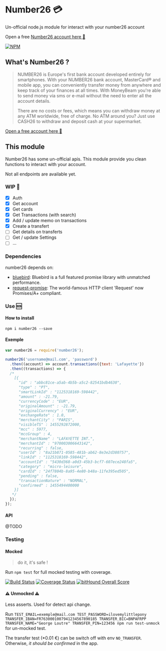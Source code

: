 # Number26 :credit_card:

Un-official node.js module for interact with your number26 account

Open a free [Number26 account here :gift:](https://my.number26.de/?uc=MZMEF)

[![NPM](https://nodei.co/npm/number26.png)](https://nodei.co/npm/number26/)

## What's Number26 ?

> NUMBER26 is Europe's first bank account developed entirely for smartphones. With your NUMBER26 bank account, MasterCard® and mobile app, you can conveniently transfer money from anywhere and keep track of your finances at all times. With MoneyBeam you're able to send money via sms or e-mail without the need to enter all the account details.
>
> There are no costs or fees, which means you can withdraw money at any ATM worldwide, free of charge. No ATM around you? Just use CASH26 to withdraw and deposit cash at your supermarket.

[Open a free account here :gift:](https://my.number26.de/?uc=MZMEF)

## This module

Number26 has some un-official apis.
This module provide you clean functions to interact with your account.

Not all endpoints are available yet.

### WIP :construction:

+ [x] Auth
+ [x] Get account
+ [x] Get cards
+ [x] Get Transactions (with search)
+ [x] Add / update memo on transactions
+ [x] Create a transfert
+ [ ] Get details on transferts
+ [ ] Get / update Settings
+ [ ] ...

### Dependencies

number26 depends on:

+ [bluebird](https://www.npmjs.com/package/bluebird): Bluebird is a full featured promise library with unmatched performance.
+ [request-promise](https://www.npmjs.com/package/request-promise): The world-famous HTTP client 'Request' now Promises/A+ compliant.

### Use :sos:

#### How to install

`npm i number26 --save`

#### Exemple

```JavaScript
var number26 = require('number26');

number26('username@mail.com', 'password')
  .then((account) => account.transactions({text: 'Lafayette'})
  .then((transactions) => {
  /*
    [{
      "id" : "abbc81ce-a5ab-4b5b-a5c2-82541bdb4630",
      "type" : "PT",
      "smartLinkId" : "1125318169-598442",
      "amount" : -21.79,
      "currencyCode" : "EUR",
      "originalAmount" : -21.79,
      "originalCurrency" : "EUR",
      "exchangeRate" : 1.0,
      "merchantCity" : "PARIS",
      "visibleTS" : 1455292872000,
      "mcc" : 5977,
      "mccGroup" : 4,
      "merchantName" : "LAFAYETTE INT.",
      "merchantId" : "970003006643142",
      "recurring" : false,
      "userId" : "8a21b871-0585-481b-ab62-8e3e2d380757",
      "linkId" : "1125318169-598442",
      "accountId" : "5430d368-a0d3-45b3-bcf7-607ece248fa5",
      "category" : "micro-leisure",
      "cardId" : "24f7804b-8a95-4e80-b48a-11fe395ed505",
      "pending" : false,
      "transactionNature" : "NORMAL",
      "confirmed" : 1455494400000
    }]
   */
  });
});
```

#### API

@TODO

### Testing

#### Mocked

> do it, it's safe !

Run `npm test` for full mocked testing with coverage.

[![Build Status](https://travis-ci.org/PierrickP/number26.svg?branch=master)](https://travis-ci.org/PierrickP/number26) [![Coverage Status](https://coveralls.io/repos/github/PierrickP/number26/badge.svg?branch=master)](https://coveralls.io/github/PierrickP/number26?branch=master) [![bitHound Overall Score](https://www.bithound.io/github/PierrickP/number26/badges/score.svg)](https://www.bithound.io/github/PierrickP/number26)

#### :warning: Unmocked :warning:

Less asserts. Used for detect api change.

Run `TEST_EMAIL=exemple@mail.com TEST_PASSWORD=ilovemylittlepony TRANSFER_IBAN=FR7630001007941234567890185 TRANSFER_BIC=BNPAFRPP TRANSFER_NAME="George Loutre" TRANSFER_PIN=123456 npm run test-unmock` for un-mocked test.

The transfer test (*0.01 €) can be switch off with env `NO_TRANSFER`.
Otherwise, *it should be confirmed* in the app.
